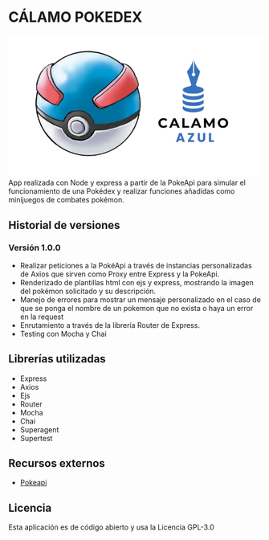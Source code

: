 # CÁLAMO POKEDEX


![Logo Calamo Pokedex](./public/images/logo_calamo_pokedex.webp)
App realizada con Node y express a partir de la PokeApi para simular el funcionamiento de una Pokédex y realizar funciones añadidas como minijuegos de combates pokémon.

## Historial de versiones

### Versión 1.0.0

- Realizar peticiones a la PokéApi a través de instancias personalizadas de Axios que sirven como Proxy entre Express y la PokeApi.
- Renderizado de plantillas html con ejs y express, mostrando la imagen del pokémon solicitado y su descripción.
- Manejo de errores para mostrar un mensaje personalizado en el caso de que se ponga el nombre de un pokemon que no exista o haya un error en la request
- Enrutamiento a través de la librería Router de Express.
- Testing con Mocha y Chai

## Librerías utilizadas

- Express
- Axios
- Ejs
- Router
- Mocha
- Chai
- Superagent
- Supertest

## Recursos externos

- [Pokeapi](https://pokeapi.co/)

## Licencia

Esta aplicación es de código abierto y usa la Licencia GPL-3.0
